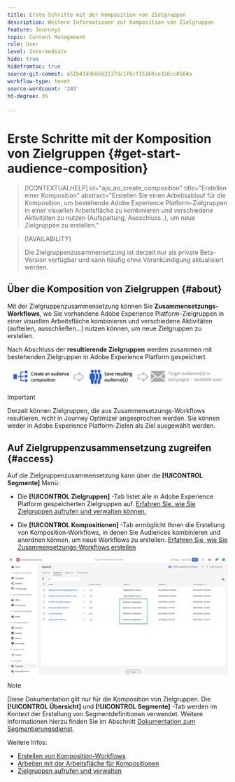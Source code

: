 ```yaml
---
title: Erste Schritte mit der Komposition von Zielgruppen
description: Weitere Informationen zur Komposition von Zielgruppen
feature: Journeys
topic: Content Management
role: User
level: Intermediate
hide: true
hidefromtoc: true
source-git-commit: a51b41ddbb562137dc1f6cf15160ce326cc0564a
workflow-type: tm+mt
source-wordcount: '243'
ht-degree: 3%

---
```


# Erste Schritte mit der Komposition von Zielgruppen {#get-start-audience-composition}

>[!CONTEXTUALHELP]
>id="ajo_ao_create_composition"
>title="Erstellen einer Komposition"
>abstract="Erstellen Sie einen Arbeitsablauf für die Komposition, um bestehende Adobe Experience Platform-Zielgruppen in einer visuellen Arbeitsfläche zu kombinieren und verschiedene Aktivitäten zu nutzen (Aufspaltung, Ausschluss..), um neue Zielgruppen zu erstellen."

>[!AVAILABILITY]
>
>Die Zielgruppenzusammensetzung ist derzeit nur als private Beta-Version verfügbar und kann häufig ohne Vorankündigung aktualisiert werden.

## Über die Komposition von Zielgruppen {#about}

Mit der Zielgruppenzusammensetzung können Sie **Zusammensetzungs-Workflows**, wo Sie vorhandene Adobe Experience Platform-Zielgruppen in einer visuellen Arbeitsfläche kombinieren und verschiedene Aktivitäten (aufteilen, ausschließen...) nutzen können, um neue Zielgruppen zu erstellen.

Nach Abschluss der **resultierende Zielgruppen** werden zusammen mit bestehenden Zielgruppen in Adobe Experience Platform gespeichert.<!--, and can be **leveraged in campaigns** to target customers.-->

![](assets/audiences-process.png)

>[!IMPORTANT]
>
>Derzeit können Zielgruppen, die aus Zusammensetzungs-Workflows resultieren, nicht in Journey Optimizer angesprochen werden. Sie können weder in Adobe Experience Platform-Zielen als Ziel ausgewählt werden.

## Auf Zielgruppenzusammensetzung zugreifen {#access}

Auf die Zielgruppenzusammensetzung kann über die **[!UICONTROL Segmente]** Menü:

* Die **[!UICONTROL Zielgruppen]** -Tab listet alle in Adobe Experience Platform gespeicherten Zielgruppen auf. [Erfahren Sie, wie Sie Zielgruppen aufrufen und verwalten können.](access-audiences.md)

* Die **[!UICONTROL Kompositionen]** -Tab ermöglicht Ihnen die Erstellung von Komposition-Workflows, in denen Sie Audiences kombinieren und anordnen können, um neue Workflows zu erstellen. [Erfahren Sie, wie Sie Zusammensetzungs-Workflows erstellen](create-compositions.md)

![](assets/audiences-list.png)

>[!NOTE]
>
>Diese Dokumentation gilt nur für die Komposition von Zielgruppen. Die **[!UICONTROL Übersicht]** und **[!UICONTROL Segmente]** -Tab werden im Kontext der Erstellung von Segmentdefinitionen verwendet. Weitere Informationen hierzu finden Sie im Abschnitt [Dokumentation zum Segmentierungsdienst](https://experienceleague.adobe.com/docs/experience-platform/segmentation/ui/overview.html?lang=de).

Weitere Infos:

* [Erstellen von Komposition-Workflows](create-compositions.md)
* [Arbeiten mit der Arbeitsfläche für Kompositionen](composition-canvas.md)
* [Zielgruppen aufrufen und verwalten](access-audiences.md)
